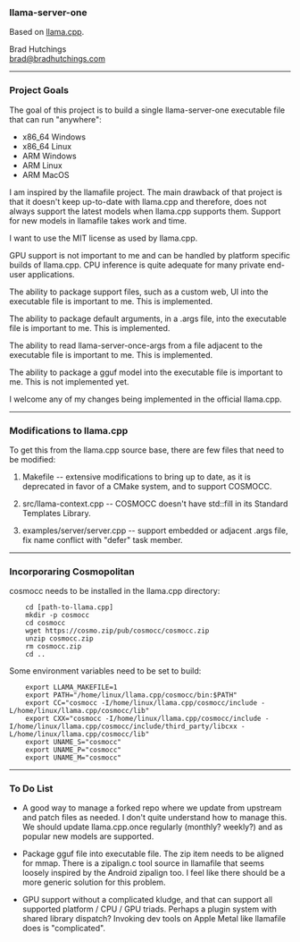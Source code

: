 ### llama-server-one
Based on [llama.cpp](https://github.com/ggml-org/llama.cpp).

Brad Hutchings<br/>
brad@bradhutchings.com

---
### Project Goals

The goal of this project is to build a single llama-server-one executable file that can run "anywhere":
- x86_64 Windows
- x86_64 Linux
- ARM Windows
- ARM Linux
- ARM MacOS

I am inspired by the llamafile project. The main drawback of that project is that it doesn't keep up-to-date with llama.cpp and therefore, does not always support the latest models when llama.cpp supports them. Support for new models in llamafile takes work and time.

I want to use the MIT license as used by llama.cpp.

GPU support is not important to me and can be handled by platform specific builds of llama.cpp. CPU inference is quite adequate for many private end-user applications.

The ability to package support files, such as a custom web, UI into the executable file is important to me. This is implemented.

The ability to package default arguments, in a .args file, into the executable file is important to me. This is implemented.

The ability to read llama-server-once-args from a file adjacent to the executable file is important to me. This is implemented.

The ability to package a gguf model into the executable file is important to me. This is not implemented yet.

I welcome any of my changes being implemented in the official llama.cpp.

---
### Modifications to llama.cpp

To get this from the llama.cpp source base, there are few files that need to be modified:

1. Makefile -- extensive modifications to bring up to date, as it is deprecated in favor of a CMake system, and to support COSMOCC.

2. src/llama-context.cpp -- COSMOCC doesn't have std::fill in its Standard Templates Library.

3. examples/server/server.cpp -- support embedded or adjacent .args file, fix name conflict with "defer" task member.

---
### Incorporaring Cosmopolitan

cosmocc needs to be installed in the llama.cpp directory:
```
    cd [path-to-llama.cpp]
    mkdir -p cosmocc
    cd cosmocc
    wget https://cosmo.zip/pub/cosmocc/cosmocc.zip
    unzip cosmocc.zip
    rm cosmocc.zip
    cd ..
```

Some environment variables need to be set to build:
```
    export LLAMA_MAKEFILE=1
    export PATH="/home/linux/llama.cpp/cosmocc/bin:$PATH"
    export CC="cosmocc -I/home/linux/llama.cpp/cosmocc/include -L/home/linux/llama.cpp/cosmocc/lib"
    export CXX="cosmocc -I/home/linux/llama.cpp/cosmocc/include -I/home/linux/llama.cpp/cosmocc/include/third_party/libcxx -L/home/linux/llama.cpp/cosmocc/lib"
    export UNAME_S="cosmocc"
    export UNAME_P="cosmocc"
    export UNAME_M="cosmocc"
```
---

### To Do List

- A good way to manage a forked repo where we update from upstream and patch files as needed. I don't quite understand how to manage this. We should update llama.cpp.once regularly (monthly? weekly?) and as popular new models are supported.

- Package gguf file into executable file. The zip item needs to be aligned for mmap. There is a zipalign.c tool source in llamafile that seems loosely inspired by the Android zipalign too. I feel like there should be a more generic solution for this problem.

- GPU support without a complicated kludge, and that can support all supported platform / CPU / GPU triads. Perhaps a plugin system with shared library dispatch? Invoking dev tools on Apple Metal like llamafile does is "complicated".


